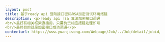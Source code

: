 ```yaml
---                
layout: post       
title: 基于ready api 登陆接口密码RSA加密测试环境搭建           
description: <p>ready api rsa 算法加密接口调通<br/>最好有相关框架直接用，只需负责相应报错处理即可<br/>最终目的就是加密接口成功调通</p>     
contenturl: https://www.yuanjisong.com/Webpage/Job/../Job/detail/jobid/101476      
---                 
```


